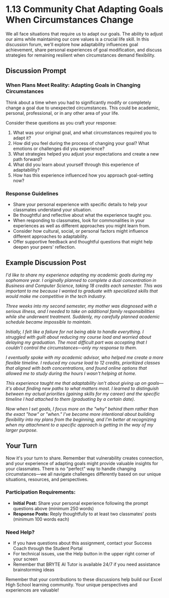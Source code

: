 # 1.13 Community Chat Adapting Goals When Circumstances Change

We all face situations that require us to adapt our goals. The ability to adjust our aims while maintaining our core values is a crucial life skill. In this discussion forum, we'll explore how adaptability influences goal achievement, share personal experiences of goal modification, and discuss strategies for remaining resilient when circumstances demand flexibility.

## Discussion Prompt

### When Plans Meet Reality: Adapting Goals in Changing Circumstances

Think about a time when you had to significantly modify or completely change a goal due to unexpected circumstances. This could be academic, personal, professional, or in any other area of your life.

Consider these questions as you craft your response:

1. What was your original goal, and what circumstances required you to adapt it?
2. How did you feel during the process of changing your goal? What emotions or challenges did you experience?
3. What strategies helped you adjust your expectations and create a new path forward?
4. What did you learn about yourself through this experience of adaptability?
5. How has this experience influenced how you approach goal-setting now?

### Response Guidelines

- Share your personal experience with specific details to help your classmates understand your situation.
- Be thoughtful and reflective about what the experience taught you.
- When responding to classmates, look for commonalities in your experiences as well as different approaches you might learn from.
- Consider how cultural, social, or personal factors might influence different approaches to adaptability.
- Offer supportive feedback and thoughtful questions that might help deepen your peers' reflection.

## Example Discussion Post

*I'd like to share my experience adapting my academic goals during my sophomore year. I originally planned to complete a dual concentration in Business and Computer Science, taking 18 credits each semester. This was important to me because I wanted to graduate with specialized skills that would make me competitive in the tech industry.*

*Three weeks into my second semester, my mother was diagnosed with a serious illness, and I needed to take on additional family responsibilities while she underwent treatment. Suddenly, my carefully planned academic schedule became impossible to maintain.*

*Initially, I felt like a failure for not being able to handle everything. I struggled with guilt about reducing my course load and worried about delaying my graduation. The most difficult part was accepting that I couldn't control the circumstances—only my response to them.*

*I eventually spoke with my academic advisor, who helped me create a more flexible timeline. I reduced my course load to 12 credits, prioritized classes that aligned with both concentrations, and found online options that allowed me to study during the hours I wasn't helping at home.*

*This experience taught me that adaptability isn't about giving up on goals—it's about finding new paths to what matters most. I learned to distinguish between my actual priorities (gaining skills for my career) and the specific timeline I had attached to them (graduating by a certain date).*

*Now when I set goals, I focus more on the "why" behind them rather than the exact "how" or "when." I've become more intentional about building flexibility into my plans from the beginning, and I'm better at recognizing when my attachment to a specific approach is getting in the way of my larger purpose.*

## Your Turn

Now it's your turn to share. Remember that vulnerability creates connection, and your experience of adapting goals might provide valuable insights for your classmates. There is no "perfect" way to handle changing circumstances—we all navigate challenges differently based on our unique situations, resources, and perspectives.

### Participation Requirements:

- **Initial Post:** Share your personal experience following the prompt questions above (minimum 250 words)
- **Response Posts:** Reply thoughtfully to at least two classmates' posts (minimum 100 words each)

### Need Help?

- If you have questions about this assignment, contact your Success Coach through the Student Portal
- For technical issues, use the Help button in the upper right corner of your screen
- Remember that BRYTE AI Tutor is available 24/7 if you need assistance brainstorming ideas

Remember that your contributions to these discussions help build our Excel High School learning community. Your unique perspectives and experiences are valuable!

